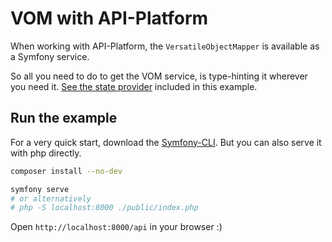 # VOM with API-Platform

When working with API-Platform, the `VersatileObjectMapper` is available as a Symfony service.

So all you need to do to get the VOM service, is type-hinting it wherever you need it. [See the state provider](./src/State/PersonStateProvider.php) included in this example.

## Run the example

For a very quick start, download the [Symfony-CLI](https://symfony.com/download). But you can also serve it with php directly.

```bash
composer install --no-dev

symfony serve
# or alternatively
# php -S localhost:8000 ./public/index.php
```

Open `http://localhost:8000/api` in your browser :)
